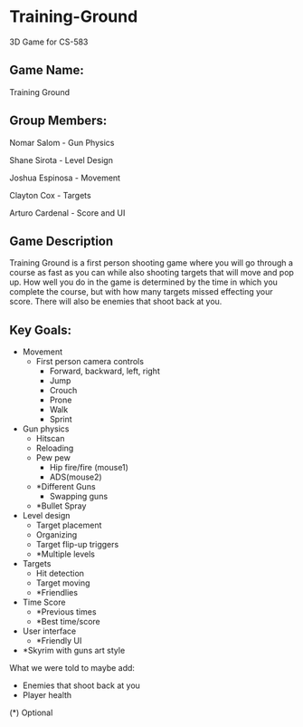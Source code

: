 # Training-Ground
3D Game for CS-583

## Game Name:
Training Ground

## Group Members:

Nomar Salom - Gun Physics

Shane Sirota - Level Design

Joshua Espinosa - Movement

Clayton Cox - Targets

Arturo Cardenal - Score and UI

## Game Description
Training Ground is a first person shooting game where you will go through a course as fast as you can while also shooting targets that will move and pop up. How well you do in the game is determined by the time in which you complete the course, but with how many targets missed effecting your score. There will also be enemies that shoot back at you. 

## Key Goals:
- Movement
  - First person camera controls
    - Forward, backward, left, right
    - Jump
    - Crouch
    - Prone
    - Walk
    - Sprint
- Gun physics
  - Hitscan 
  - Reloading
  - Pew pew 
    - Hip fire/fire (mouse1)
    - ADS(mouse2)
  - *Different Guns
    - Swapping guns
  - *Bullet Spray
- Level design
  - Target placement
  - Organizing
  - Target flip-up triggers
  - *Multiple levels
- Targets
  - Hit detection
  - Target moving
  - *Friendlies
- Time Score
  - *Previous times
  - *Best time/score
- User interface
  - *Friendly UI
- *Skyrim with guns art style


What we were told to maybe add:

- Enemies that shoot back at you
- Player health

(*)  Optional
